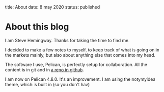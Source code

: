 title: About
date: 8 may 2020
status: published

# About this blog

I am Steve Hemingway. Thanks for taking the time to find me.

I decided to make a few notes to myself, to keep track of what is going on in the markets mainly, but also about anything else that comes into my head.

The software I use, Pelican, is perfectly setup for collaboration.
All the content is in git and in [a repo in github](https://github.com/stevehemingway/stevehemingway.github.io).

I am now on Pelican 4.8.0. It's an improvement.
I am using the notymyidea theme, which is built in (so you don't hav)



